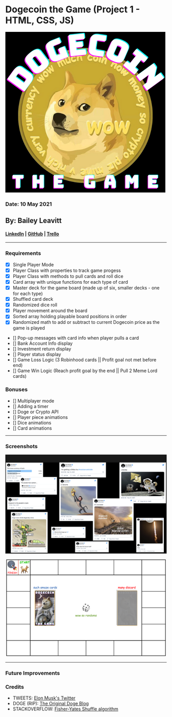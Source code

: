 # Dogecoin the Game (Project 1 - HTML, CSS, JS)
![Screenshot of the game logo](css/images/logo01.png)
### Date: 10 May 2021

## By: Bailey Leavitt

#### [LinkedIn](https://www.linkedin.com/in/baileyleavitt) | [GitHub](https://www.github.com/baileyjean) | [Trello](https://trello.com/b/7AK9tUIU/vanilla-js-game)

***
### Requirements
- [x] Single Player Mode
- [x] Player Class with properties to track game progess
- [x] Player Class with methods to pull cards and roll dice
- [x] Card array with unique functions for each type of card
- [x] Master deck for the game board (made up of six, smaller decks - one for each type)
- [x] Shuffled card deck
- [x] Randomized dice roll
- [x] Player movement around the board
- [x] Sorted array holding playable board positions in order
- [x] Randomized math to add or subtract to current Dogecoin price as the game is played
- [] Pop-up messages with card info when player pulls a card
- [] Bank Account Info display
- [] Investment return display
- [] Player status display
- [] Game Loss Logic (3 Robinhood cards || Profit goal not met before end)
- [] Game Win Logic (Reach profit goal by the end || Pull 2 Meme Lord cards)

### Bonuses

- [] Multiplayer mode
- [] Adding a timer
- [] Doge or Crypto API
- [] Player piece animations
- [] Dice animations
- [] Card animations

***
### Screenshots
![Screenshot of some Tweets to be used in the game](css/images/elonTweets.png)

![Screenshot of the first gameboard mock-up](css/images/gameBoardMockUp.png)
***

### Future Improvements


### Credits
- TWEETS: [Elon Musk's Twitter](https://twitter.com/elonmusk)
- DOGE (RIP): [The Original Doge Blog](https://kabosu112.exblog.jp/9944144/)
- STACKOVERFLOW: [Fisher-Yates Shuffle algorithm](https://stackoverflow.com/questions/2450954/how-to-randomize-shuffle-a-javascript-array)